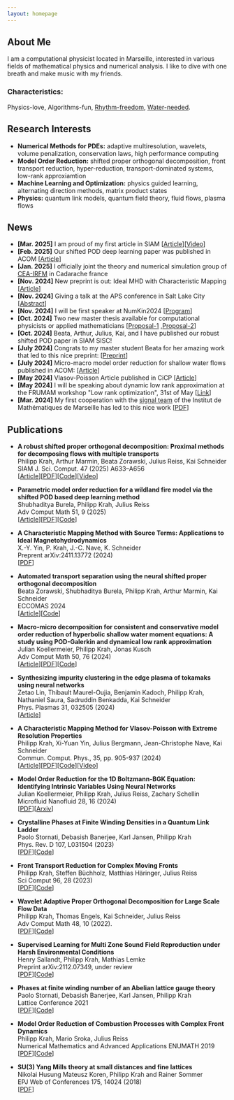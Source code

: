 ```yaml
---
layout: homepage
---
```


## About Me
I am a computational physicist located in Marseille, interested in various fields of mathematical physics and numerical analysis. 
I like to dive with one breath and make music with my friends.

### Characteristics: 
Physics-love, Algorithms-fun, [Rhythm-freedom](https://soundcloud.com/massesandbells), [Water-needed](https://www.tc-lichtenberg.de/aktuelles/aktivit%C3%A4ten-2021/tauchen-in-ammelshain.html).

## Research Interests

- **Numerical Methods for PDEs:** adaptive multiresolution, wavelets, volume penalization, conservation laws, high performance computing
- **Model Order Reduction:** shifted proper orthogonal decomposition, front transport reduction, hyper-reduction, transport-dominated systems, low-rank approxiamtion
- **Machine Learning and Optimization:** physics guided learning, alternating direction methods, matrix product states
- **Physics:** quantum link models, quantum field theory, fluid flows, plasma flows

## News

- **[Mar. 2025]** I am proud of my first article in SIAM [[Article](https://doi.org/10.1137/24M164392X)][[Video](https://github.com/MOR-transport/sPOD/blob/sPOD-main/sPOD_vortex-shedding.gif)]
- **[Feb. 2025]** Our shifted POD deep learning paper was published in ACOM [[Article](http://dx.doi.org/10.1007/s10444-025-10220-4)]
- **[Jan. 2025]** I officially joint the theory and numerical simulation group of [CEA-IRFM](https://irfm.cea.fr/) in Cadarache france
- **[Nov. 2024]** New preprint is out: Ideal MHD with Characteristic Mapping [[Article](http://dx.doi.org/10.48550/arXiv.2411.13772)]
- **[Nov. 2024]** Giving a talk at the APS conference in Salt Lake City [[Abstract](https://meetings.aps.org/Meeting/DFD24/Session/A08.6)]
- **[Nov. 2024]** I will be first speaker at NumKin2024 [[Program](https://www.ipp.mpg.de/5369239/program-numkin-2024)]
- **[Oct. 2024]** Two new master thesis available for computational physicists or applied mathematicians [[Proposal-1](https://Philipp137.github.io/assets/other/20241004_master_nsPOD.pdf)
,[Proposal-2](https://Philipp137.github.io/assets/other/20241004_master_multiVP.pdf)]
- **[Oct. 2024]** Beata, Arthur, Julius, Kai, and I have published our robust shifted POD paper in SIAM SISC!
- **[July 2024]** Congrats to my master student Beata for her amazing work that led to this nice preprint: [[Preprint](https://arxiv.org/pdf/2407.17539)]
- **[July 2024]** Micro-macro model order reduction for shallow water flows published in ACOM: [[Article](https://doi.org/10.1007/s10444-024-10175-y)]
- **[May 2024]** Vlasov-Poisson Article published in CiCP [[Article](https://doi.org/10.4208/cicp.OA-2024-0012)]
- **[May 2024]** I will be speaking about dynamic low rank approximation at the FRUMAM workshop "Low rank optimization", 31st of May [[Link](https://www.i2m.univ-amu.fr/seminaires_signal_apprentissage/Conf/Mai2024/#Div1)]
- **[Mar. 2024]** My first cooperation with the [signal team](https://www.i2m.univ-amu.fr/la-recherche/groupes-scientifiques/groupe-mathematiques-de-laleatoire-alea/equipe-signal-et-image-si/) of the Institut de Mathématiques de Marseille has led to this nice work [[PDF](https://arxiv.org/pdf/2403.04313.pdf)] 


## Publications

- **A robust shifted proper orthogonal decomposition: Proximal methods for decomposing flows with multiple transports**
  <br>
  Philipp Krah, Arthur Marmin, Beata Zorawski, Julius Reiss, Kai Schneider
  <br>
  SIAM J. Sci. Comput. 47 (2025) A633–A656
  <br>
  [[Article](https://doi.org/10.1137/24M164392X)][[PDF](https://arxiv.org/pdf/2403.04313)][[Code](https://github.com/MOR-transport/sPOD)][[Video](https://github.com/MOR-transport/sPOD/blob/sPOD-main/sPOD_vortex-shedding.gif)]


- **Parametric model order reduction for a wildland fire model via the shifted POD based deep learning method**
  <br>
  Shubhaditya Burela, Philipp Krah, Julius Reiss
  <br>
  Adv Comput Math 51, 9 (2025)
  <br>
  [[Article](https://doi.org/10.1007/s10444-025-10220-4)][[PDF](https://arxiv.org/pdf/2304.14872)][[Code](https://github.com/MOR-transport/sPOD-NN-paper)]

- **A Characteristic Mapping Method with Source Terms: Applications to Ideal Magnetohydrodynamics**
  <br>
  X.-Y. Yin, P. Krah, J.-C. Nave, K. Schneider
  <br>
  Preprent arXiv:2411.13772 (2024)
  <br>
  [[PDF](https://arxiv.org/pdf/2411.13772)]

- **Automated transport separation using the neural shifted proper orthogonal decomposition**
  <br>
  Beata Zorawski, Shubhaditya Burela, Philipp Krah, Arthur Marmin, Kai Schneider
  <br>
  ECCOMAS 2024 
  <br>
  [[Article](https://www.scipedia.com/public/Krah_et_al_2024a)][[Code](https://github.com/MOR-transport/automated_NsPOD)]

- **Macro-micro decomposition for consistent and conservative model order reduction of hyperbolic shallow water moment equations: A study using POD-Galerkin and dynamical low rank approximation**
  <br>
  Julian Koellermeier, Philipp Krah, Jonas Kusch
  <br>
  Adv Comput Math 50, 76 (2024)
  <br>
  [[Article](https://doi.org/10.1007/s10444-024-10175-y)][[PDF](https://arxiv.org/pdf/2302.01391)][[Code](https://github.com/JonasKu/Publication-Split-conservative-model-order-reduction-for-hyperbolic-shallow-water-moment-equations)]

- **Synthesizing impurity clustering in the edge plasma of tokamaks using neural networks**
  <br>
  Zetao Lin, Thibault Maurel-Oujia, Benjamin Kadoch, Philipp Krah, Nathaniel Saura, Sadruddin Benkadda, Kai Schneider
  <br>
  Phys. Plasmas 31, 032505 (2024)
  <br>
  [[Article](https://doi.org/10.1063/5.0178085)]

- **A Characteristic Mapping Method for Vlasov-Poisson with Extreme Resolution Properties**
  <br>
  Philipp Krah, Xi-Yuan Yin, Julius Bergmann, Jean-Christophe Nave, Kai Schneider
  <br>
  Commun. Comput. Phys., 35, pp. 905-937 (2024) 
  <br>
  [[Article](https://doi.org/10.4208/cicp.OA-2024-0012)][[PDF](https://arxiv.org/pdf/2311.09379.pdf)][[Code](https://github.com/orgs/CharacteristicMappingMethod/repositories)][[Video](https://drive.google.com/file/d/1WoEf9f8vx-K5f-85nAp8ua2T0wNcfkwW/view?usp=sharing)]

- **Model Order Reduction for the 1D Boltzmann-BGK Equation: Identifying Intrinsic Variables Using Neural Networks**
  <br>
  Julian Koellermeier, Philipp Krah, Julius Reiss, Zachary Schellin
  <br>
  Microfluid Nanofluid 28, 16 (2024)
  <br>
  [[PDF](https://doi.org/10.1007/s10404-024-02711-5)][[Arxiv](https://arxiv.org/pdf/2310.04318.pdf)]

- **Crystalline Phases at Finite Winding Densities in a Quantum Link Ladder**
  <br>
  Paolo Stornati, Debasish Banerjee, Karl Jansen, Philipp Krah
  <br>
  Phys. Rev. D 107, L031504 (2023)
  <br>
  [[PDF](https://journals.aps.org/prd/pdf/10.1103/PhysRevD.107.L031504)][[Code](https://github.com/Philipp137/SquareIce)]

- **Front Transport Reduction for Complex Moving Fronts**
  <br>
  Philipp Krah, Steffen Büchholz, Matthias Häringer, Julius Reiss
  <br>
   Sci Comput 96, 28 (2023)
  <br>
  [[PDF](https://rdcu.be/ddHh4)][[Code](https://github.com/MOR-transport/FrontTransportReduction)] 

- **Wavelet Adaptive Proper Orthogonal Decomposition for Large Scale Flow Data**
  <br>
  Philipp Krah, Thomas Engels, Kai Schneider, Julius Reiss
  <br>
  Adv Comput Math 48, 10 (2022).
  <br>
  [[PDF](https://link.springer.com/content/pdf/10.1007/s10444-021-09922-2.pdf)][[Code](https://github.com/adaptive-cfd/WABBIT)] 

- **Supervised Learning for Multi Zone Sound Field Reproduction under Harsh Environmental Conditions**
  <br>
  Henry Sallandt, Philipp Krah, Mathias Lemke
  <br>
  Preprint arXiv:2112.07349, under review
  <br>
  [[PDF](https://arxiv.org/pdf/2112.07349.pdf)][[Code](https://github.com/henrysallandt/Supervised-Learning-for-Multi-Zone-Sound-Field-Reproduction-under-Harsh-Environmental-Conditions/)]

- **Phases at finite winding number of an Abelian lattice gauge theory**
  <br>
  Paolo Stornati, Debasish Banerjee, Karl Jansen, Philipp Krah
  <br>
  Lattice Conference 2021
  <br>
  [[PDF](https://arxiv.org/pdf/2111.09364.pdf)][[Code](https://github.com/Philipp137/SquareIce)]

- **Model Order Reduction of Combustion Processes with Complex Front Dynamics**
  <br>
  Philipp Krah, Mario Sroka, Julius Reiss
  <br>
  Numerical Mathematics and Advanced Applications ENUMATH 2019
  <br>
  [[PDF](https://link.springer.com/content/pdf/10.1007/978-3-030-55874-1_79.pdf)][[Code](https://github.com/Philipp137/FrontTransportReduction)] 

- **SU(3) Yang Mills theory at small distances and fine lattices**
  <br>
  Nikolai Husung Mateusz Koren, Philipp Krah and Rainer Sommer
  <br>
  EPJ Web of Conferences 175, 14024 (2018)
  <br>
  [[PDF](https://www.epj-conferences.org/articles/epjconf/pdf/2018/10/epjconf_lattice2018_14024.pdf)]

